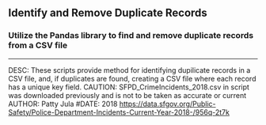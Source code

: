 ## Identify and Remove Duplicate Records
### Utilize the Pandas library to find and remove duplicate records from a CSV file

---

DESC: These scripts provide method for identifying dupilicate records in a CSV file, and, if duplicates are found, creating a CSV file where each record has a unique key field.
CAUTION: SFPD_CrimeIncidents_2018.csv in script was downloaded previously and is not to be taken as accurate or current
AUTHOR: Patty Jula
#DATE:       2018
https://data.sfgov.org/Public-Safety/Police-Department-Incidents-Current-Year-2018-/956q-2t7k